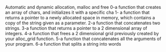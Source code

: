 Automatic and dynamic allocation, malloc and free
0-a function that creates an array of chars, and initializes it with a specific cha
1- a function that returns a pointer to a newly allocated space in memory, which contains a copy of the string given as a parameter.
2-a function that concatenates two strings.
3-a function that returns a pointer to a 2 dimensional array of integers.
4-a function that frees a 2 dimensional grid previously created by your alloc_grid function.
5-a function that concatenates all the arguments of your program.
6-a function that splits a string into words
